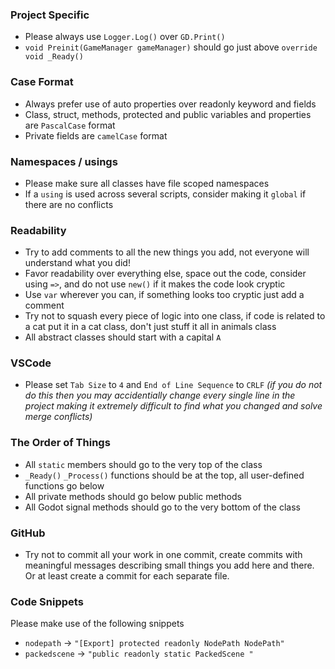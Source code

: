 ### Project Specific
- Please always use `Logger.Log()` over `GD.Print()`
- `void Preinit(GameManager gameManager)` should go just above `override void _Ready()`

### Case Format
- Always prefer use of auto properties over readonly keyword and fields
- Class, struct, methods, protected and public variables and properties are `PascalCase` format
- Private fields are `camelCase` format

### Namespaces / usings
- Please make sure all classes have file scoped namespaces
- If a `using` is used across several scripts, consider making it `global` if there are no conflicts

### Readability
- Try to add comments to all the new things you add, not everyone will understand what you did!
- Favor readability over everything else, space out the code, consider using `=>`, and do not use `new()` if it makes the code look cryptic
- Use `var` wherever you can, if something looks too cryptic just add a comment
- Try not to squash every piece of logic into one class, if code is related to a cat put it in a cat class, don't just stuff it all in animals class
- All abstract classes should start with a capital `A`

### VSCode
- Please set `Tab Size` to `4` and `End of Line Sequence` to `CRLF` *(if you do not do this then you may accidentially change every single line in the project making it extremely difficult to find what you changed and solve merge conflicts)*

### The Order of Things
- All `static` members should go to the very top of the class  
- `_Ready()` `_Process()` functions should be at the top, all user-defined functions go below
- All private methods should go below public methods
- All Godot signal methods should go to the very bottom of the class

### GitHub
- Try not to commit all your work in one commit, create commits with meaningful messages describing small things you add here and there. Or at least create a commit for each separate file.

### Code Snippets
Please make use of the following snippets

- `nodepath` -> `"[Export] protected readonly NodePath NodePath"`
- `packedscene` -> `"public readonly static PackedScene "`
